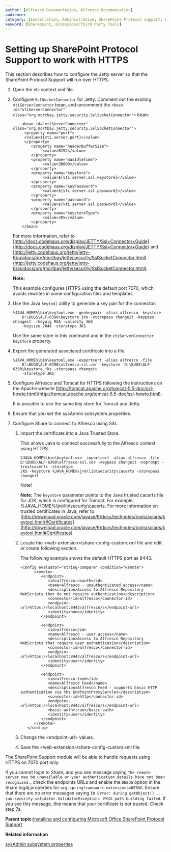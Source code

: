 ```yaml
---
author: [Alfresco Documentation, Alfresco Documentation]
audience: 
category: [Installation, Administration, SharePoint Protocol Support, Extensions/Third Party Tools]
keyword: [Sharepoint, Extensions/Third Party Tools]
---
```


# Setting up SharePoint Protocol Support to work with HTTPS

This section describes how to configure the Jetty server so that the SharePoint Protocol Support will run over HTTPS.

1.  Open the vti-context.xml file.

2.  Configure `SslSocketConnector` for Jetty. Comment out the existing `vtiServerConnector` bean, and uncomment the `<bean id="vtiServerConnector" class="org.mortbay.jetty.security.SslSocketConnector">` bean:

    ```
        <bean id="vtiServerConnector" class="org.mortbay.jetty.security.SslSocketConnector"> 
         <property name="port"> 
         <value>${vti.server.port}</value> 
         </property> 
            <property name="headerBufferSize"> 
                 <value>8192</value> 
            </property> 
            <property name="maxIdleTime"> 
                 <value>30000</value> 
            </property> 
            <property name="keystore"> 
                 <value>${vti.server.ssl.keystore}</value> 
            </property> 
            <property name="keyPassword"> 
                 <value>${vti.server.ssl.password}</value> 
            </property> 
            <property name="password"> 
                 <value>${vti.server.ssl.password}</value> 
            </property> 
            <property name="keystoreType"> 
                 <value>JKS</value> 
            </property> 
        </bean>
    ```

    For more information, refer to [http://docs.codehaus.org/display/JETTY/Ssl+Connector+Guide](http://docs.codehaus.org/display/JETTY/Ssl+Connector+Guide) and [http://jetty.codehaus.org/jetty/jetty-6/apidocs/org/mortbay/jetty/security/SslSocketConnector.html](http://jetty.codehaus.org/jetty/jetty-6/apidocs/org/mortbay/jetty/security/SslSocketConnector.html).

    **Note:**

    This example configures HTTPS using the default port 7070, which avoids rewrites in some configuration files and templates.

3.  Use the Java `keytool` utility to generate a key pair for the connector:

    ```
    %JAVA_HOME%\bin\keytool.exe -genkeypair -alias alfresco -keystore
        D:\BUGS\ALF-6390\keystore.jks -storepass changeit -keypass changeit  -keyalg RSA -validity 360
        -keysize 2048 -storetype JKS 
    ```

    Use the same store in this command and in the `vtiServerConnector` `keystore` property.

4.  Export the generated associated certificate into a file.

    ```
    %JAVA_HOME%\bin\keytool.exe -exportcert -alias alfresco -file
        D:\BUGS\ALF-6390\alfresco-ssl.cer -keystore  D:\BUGS\ALF-6390\keystore.jks -storepass changeit
        -storetype JKS 
    ```

5.  Configure Alfresco and Tomcat for HTTPS following the instructions on the Apache website [http://tomcat.apache.org/tomcat-5.5-doc/ssl-howto.html](http://tomcat.apache.org/tomcat-5.5-doc/ssl-howto.html).

    It is possible to use the same key store for Tomcat and Jetty.

6.  Ensure that you set the sysAdmin subsystem properties.

7.  Configure Share to connect to Alfresco using SSL.

    1.  Import the certificate into a Java Trusted Store.       

        This allows Java to connect successfully to the Alfresco context using HTTPS.

        ```
        %JAVA_HOME%\bin\keytool.exe -importcert -alias alfresco -file D:\BUGS\ALF-6390\alfresco-ssl.cer -keypass changeit -noprompt -trustcacerts -storetype 
        JKS -keystore %JAVA_HOME%\jre\lib\security\cacerts -storepass changeit
        ```

        Note!

        **Note:** The `keystore` parameter points to the Java trusted cacerts file for JDK, which is configured for Tomcat. For example, %JAVA\_HOME%\\jre\\lib\\security\\cacerts. For more information on trusted certificates in Java, refer to [http://download.oracle.com/javase/6/docs/technotes/tools/solaris/keytool.html\#Certificates](http://download.oracle.com/javase/6/docs/technotes/tools/solaris/keytool.html#Certificates)

    2.  Locate the <web-extension\>\\share-config-custom.xml file and edit or create following section.

        The following example shows the default HTTPS port as 8443.

        ```
        <config evaluator="string-compare" condition="Remote"> 
              <remote> 
                 <endpoint> 
                    <id>alfresco-noauth</id> 
                    <name>Alfresco - unauthenticated access</name> 
                    <description>Access to Alfresco Repository WebScripts that do not require authentication</description> 
                    <connector-id>alfresco</connector-id> 
                    <endpoint-url>https://localhost:8443/alfresco/s</endpoint-url> 
                    <identity>none</identity> 
                 </endpoint> 
        
                 <endpoint> 
                    <id>alfresco</id> 
                    <name>Alfresco - user access</name> 
                    <description>Access to Alfresco Repository WebScripts that require user authentication</description> 
                    <connector-id>alfresco</connector-id> 
                    <endpoint-url>https://localhost:8443/alfresco/s</endpoint-url> 
                    <identity>user</identity> 
                 </endpoint> 
        
                 <endpoint> 
                    <id>alfresco-feed</id> 
                    <name>Alfresco Feed</name> 
                    <description>Alfresco Feed - supports basic HTTP authentication via the EndPointProxyServlet</description> 
                    <connector-id>http</connector-id> 
                    <endpoint-url>https://localhost:8443/alfresco/s</endpoint-url> 
                    <basic-auth>true</basic-auth> 
                    <identity>user</identity> 
                 </endpoint> 
              </remote> 
           </config>
        ```

    3.  Change the <endpoint-url\> values.

    4.  Save the <web-extension\>\\share-config-custom.xml file.


The SharePoint Support module will be able to handle requests using HTTPS on 7070 port only.

If you cannot login to Share, and you see message saying `The remote server may be unavailable or your authentication details have not been recognized.`, check the endpoints URLs and enable the `DEBUG` option in the Share log4j.properties for `org.springframework.extensions=DEBUG`. Ensure that there are no error messages saying `IO Error: during getObject() ... sun.security.validator.ValidatorException: PKIX path building failed`. If you see this message, this means that your certificate is not trusted. Check step 7a.

**Parent topic:**[Installing and configuring Microsoft Office SharePoint Protocol Support](../concepts/SharePoint-intro.md)

**Related information**  


[sysAdmin subsystem properties](../concepts/sysadmin-subsystem-props.md)

